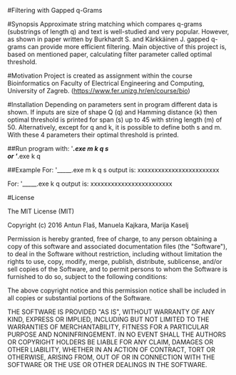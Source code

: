 #Filtering with Gapped q-Grams

#Synopsis
Approximate string matching which compares q-grams (substrings of length q) and text is well-studied and very popular. However, as shown in paper written by Burkhardt S. and Kärkkäinen J. gapped q-grams can provide more efficient filtering. Main objective of this project is, based on mentioned paper, calculating filter parameter called optimal threshold. 

#Motivation
Project is created as assignment within the course Bioinformatics on Faculty of Electrical Engineering and Computing, University of Zagreb. (https://www.fer.unizg.hr/en/course/bio)

#Installation
Depending on parameters sent in program different data is shown. If inputs are size of shape Q (q) and Hamming distance (k) then optimal threshold is printed for span (s) up to 45 with string length (m) of 50. Alternatively, except for q and k, it is possible to define both s and m. With these 4 parameters their optimal threshold is printed.

##Run program with:
'_____.exe m k q s   
or
'_____.exe k q

##Example
For: 
'_____.exe m k q s
output is: xxxxxxxxxxxxxxxxxxxxxxxx

For:
'_____.exe k q
output is: xxxxxxxxxxxxxxxxxxxxxxxx

#License

The MIT License (MIT)

Copyright (c) 2016 Antun Flaš, Manuela Kajkara, Marija Kaselj

Permission is hereby granted, free of charge, to any person obtaining a copy
of this software and associated documentation files (the "Software"), to deal
in the Software without restriction, including without limitation the rights
to use, copy, modify, merge, publish, distribute, sublicense, and/or sell
copies of the Software, and to permit persons to whom the Software is
furnished to do so, subject to the following conditions:

The above copyright notice and this permission notice shall be included in all
copies or substantial portions of the Software.

THE SOFTWARE IS PROVIDED "AS IS", WITHOUT WARRANTY OF ANY KIND, EXPRESS OR
IMPLIED, INCLUDING BUT NOT LIMITED TO THE WARRANTIES OF MERCHANTABILITY,
FITNESS FOR A PARTICULAR PURPOSE AND NONINFRINGEMENT. IN NO EVENT SHALL THE
AUTHORS OR COPYRIGHT HOLDERS BE LIABLE FOR ANY CLAIM, DAMAGES OR OTHER
LIABILITY, WHETHER IN AN ACTION OF CONTRACT, TORT OR OTHERWISE, ARISING FROM,
OUT OF OR IN CONNECTION WITH THE SOFTWARE OR THE USE OR OTHER DEALINGS IN THE
SOFTWARE.
